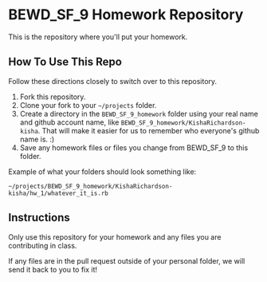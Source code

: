 BEWD_SF_9 Homework Repository
=============================

This is the repository where you'll put your homework.

How To Use This Repo
-----------------------

Follow these directions closely to switch over to this repository.

1. Fork this repository.
2. Clone your fork to your ```~/projects``` folder.
3. Create a directory in the ```BEWD_SF_9_homework``` folder using your real name and github account name, like ```BEWD_SF_9_homework/KishaRichardson-kisha```. That will make it easier for us to remember who everyone's github name is. :)
4. Save any homework files or files you change from BEWD_SF_9 to this folder.

Example of what your folders should look something like:

```
~/projects/BEWD_SF_9_homework/KishaRichardson-kisha/hw_1/whatever_it_is.rb
```

Instructions
-------------

Only use this repository for your homework and any files you are contributing in class.

If any files are in the pull request outside of your personal folder, we will send it back to you to fix it!
